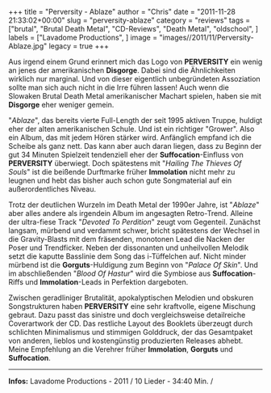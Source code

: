 +++
title = "Perversity - Ablaze"
author = "Chris"
date = "2011-11-28 21:33:02+00:00"
slug = "perversity-ablaze"
category = "reviews"
tags = ["brutal", "Brutal Death Metal", "CD-Reviews", "Death Metal", "oldschool", ]
labels = ["Lavadome Productions", ]
image = "images//2011/11/Perversity-Ablaze.jpg"
legacy = true
+++

Aus irgend einem Grund erinnert mich das Logo von **PERVERSITY** ein wenig an jenes der amerikanischen **Disgorge**. Dabei sind die Ähnlichkeiten wirklich nur marginal. Und von dieser eigentlich unbegründeten Assoziation sollte man sich auch nicht in die Irre führen lassen! Auch wenn die Slowaken Brutal Death Metal amerikanischer Machart spielen, haben sie mit **Disgorge** eher weniger gemein.

"_Ablaze_", das bereits vierte Full-Length der seit 1995 aktiven Truppe, huldigt eher der alten amerikanischen Schule. Und ist ein richtiger "Grower". Also ein Album, das mit jedem Hören stärker wird. Anfänglich empfand ich die Scheibe als ganz nett. Das kann aber auch daran liegen, dass zu Beginn der gut 34 Minuten Spielzeit tendenziell eher der **Suffocation**-Einfluss von **PERVERSITY** überwiegt. Doch spätestens mit "_Hailing The Thieves Of Souls_" ist die beißende Durftmarke früher **Immolation** nicht mehr zu leugnen und hebt das bisher auch schon gute Songmaterial auf ein außerordentliches Niveau.

Trotz der deutlichen Wurzeln im Death Metal der 1990er Jahre, ist "_Ablaze_" aber alles andere als irgendein Album im angesagten Retro-Trend. Alleine der ultra-fiese Track "_Devoted To Perdition_" zeugt vom Gegenteil. Zunächst langsam, mürbend und verdammt schwer, bricht spätestens der Wechsel in die Gravity-Blasts mit dem fräsenden, monotonen Lead die Nacken der Poser und Trendficker. Neben der dissonanten und unheilvollen Melodik setzt die kaputte Basslinie dem Song das i-Tüffelchen auf. Nicht minder mürbend ist die **Gorguts**-Huldigung zum Beginn von "_Palace Of Skin_".
Und im abschließenden "_Blood Of Hastur_" wird die Symbiose aus **Suffocation**-Riffs und **Immolation**-Leads in Perfektion dargeboten.

Zwischen geradliniger Brutalität, apokalyptischen Melodien und obskuren Songstrukturen haben **PERVERSITY** eine sehr kraftvolle, eigene Mischung gebraut. Dazu passt das sinistre und doch vergleichsweise detailreiche Coverartwork der CD. Das restliche Layout des Booklets überzeugt durch schlichten Minimalismus und stimmigen Golddruck, der das Gesamtpaket von anderen, lieblos und kostengünstig produzierten Releases abhebt.
Meine Empfehlung an die Verehrer früher **Immolation**, **Gorguts** und **Suffocation**.





---
**Infos:**
Lavadome Productions - 2011 / 
10 Lieder - 34:40 Min. / 
